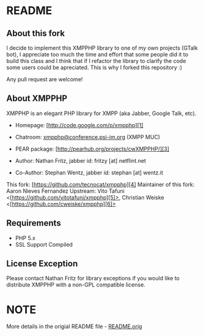 README
======

About this fork
---------------

I decide to implement this XMPPHP library to one of my own projects (GTalk bot),
I appreciate too much the time and effort that some people did it to build this
class and I think that if I refactor the library to clarify the code some users
could be apreciated. This is why I forked this repository :)

Any pull request are welcome!

About XMPPHP
------------

XMPPHP is an elegant PHP library for XMPP (aka Jabber, Google Talk, etc).

* Homepage: [http://code.google.com/p/xmpphp][1]
* Chatroom: [xmpphp@conference.psi-im.org][2] (XMPP MUC)
* PEAR package: [http://pearhub.org/projects/cwXMPPHP/][3]

* Author: Nathan Fritz, jabber id: fritzy [at] netflint.net
* Co-Author: Stephan Wentz, jabber id: stephan [at] wentz.it

This fork: [https://github.com/tecnocat/xmpphp][4]
Maintainer of this fork: Aaron Nieves Fernandez
Upstream: Vito Tafuni <[https://github.com/vitotafuni/xmpphp][5]>, Christian Weiske <[https://github.com/cweiske/xmpphp][6]>

Requirements
------------

* PHP 5.x
* SSL Support Compiled

License Exception
-----------------

Please contact Nathan Fritz for library exceptions if you would like to
distribute XMPPHP with a non-GPL compatible license.

NOTE
====
More details in the origial README file - [README.orig][7]

[1]: http://code.google.com/p/xmpphp
[2]: mailto:xmpphp@conference.psi-im.org
[3]: http://pearhub.org/projects/cwXMPPHP/
[4]: https://github.com/tecnocat/xmpphp
[5]: https://github.com/vitotafuni/xmpphp
[6]: https://github.com/cweiske/xmpphp
[7]: https://github.com/tecnocat/xmpphp/blob/master/README.orig